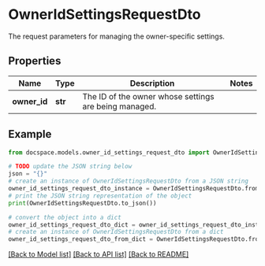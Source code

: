 # OwnerIdSettingsRequestDto

The request parameters for managing the owner-specific settings.

## Properties

Name | Type | Description | Notes
------------ | ------------- | ------------- | -------------
**owner_id** | **str** | The ID of the owner whose settings are being managed. | 

## Example

```python
from docspace.models.owner_id_settings_request_dto import OwnerIdSettingsRequestDto

# TODO update the JSON string below
json = "{}"
# create an instance of OwnerIdSettingsRequestDto from a JSON string
owner_id_settings_request_dto_instance = OwnerIdSettingsRequestDto.from_json(json)
# print the JSON string representation of the object
print(OwnerIdSettingsRequestDto.to_json())

# convert the object into a dict
owner_id_settings_request_dto_dict = owner_id_settings_request_dto_instance.to_dict()
# create an instance of OwnerIdSettingsRequestDto from a dict
owner_id_settings_request_dto_from_dict = OwnerIdSettingsRequestDto.from_dict(owner_id_settings_request_dto_dict)
```
[[Back to Model list]](../README.md#documentation-for-models) [[Back to API list]](../README.md#documentation-for-api-endpoints) [[Back to README]](../README.md)


